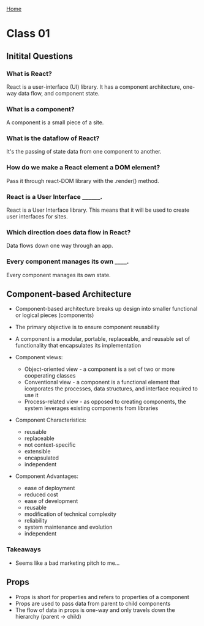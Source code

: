 [Home](../README.md)

# Class 01

## Initital Questions

### What is React?

React is a user-interface (UI) library. It has a component architecture, one-way data flow, and component state.

### What is a component?

A component is a small piece of a site.

### What is the dataflow of React?

It's the passing of state data from one component to another.

### How do we make a React element a DOM element?

Pass it through react-DOM library with the .render() method.

### React is a User Interface ______.

React is a User Interface library. This means that it will be used to create user interfaces for sites.

### Which direction does data flow in React?

Data flows down one way through an app.

### Every component manages its own ____.

Every component manages its own state.

## Component-based Architecture

- Component-based architecture breaks up design into smaller functional or logical pieces (components)
- The primary objective is to ensure component reusability
- A component is a modular, portable, replaceable, and reusable set of functionality that encapsulates its implementation
- Component views:
  - Object-oriented view - a component is a set of two or more cooperating classes
  - Conventional view - a component is a functional element that icorporates the processes, data structures, and interface required to use it
  - Process-related view - as opposed to creating components, the system leverages existing components from libraries

- Component Characteristics:
  - reusable
  - replaceable
  - not context-specific
  - extensible
  - encapsulated
  - independent

- Component Advantages:
  - ease of deployment
  - reduced cost
  - ease of development
  - reusable
  - modification of technical complexity
  - reliability
  - system maintenance and evolution
  - independent

### Takeaways

- Seems like a bad marketing pitch to me...

## Props

- Props is short for properties and refers to properties of a component
- Props are used to pass data from parent to child components
- The flow of data in props is one-way and only travels down the hierarchy (parent -> child)
